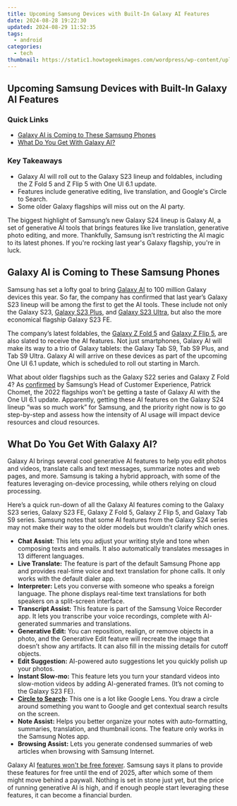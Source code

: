 ```yaml
---
title: Upcoming Samsung Devices with Built-In Galaxy AI Features
date: 2024-08-28 19:22:30
updated: 2024-08-29 11:52:35
tags:
  - android
categories:
  - tech
thumbnail: https://static1.howtogeekimages.com/wordpress/wp-content/uploads/wm/2024/01/person-using-writing-style-ai-feature-on-the-samsung-galaxy-s24-ultra-1.jpg
---
```


## Upcoming Samsung Devices with Built-In Galaxy AI Features

### Quick Links

* [Galaxy AI is Coming to These Samsung Phones](https://windows11.techidaily.com/1719211883980-tackling-the-challenge-of-non-working-win-plus-printer-feature-in-windows/)
* [What Do You Get With Galaxy AI?](https://iphone-unlock.techidaily.com/in-2024-how-to-unlock-apple-iphone-se-drfone-by-drfone-ios/)

### Key Takeaways

* Galaxy AI will roll out to the Galaxy S23 lineup and foldables, including the Z Fold 5 and Z Flip 5 with One UI 6.1 update.
* Features include generative editing, live translation, and Google's Circle to Search.
* Some older Galaxy flagships will miss out on the AI party.

 The biggest highlight of Samsung’s new Galaxy S24 lineup is Galaxy AI, a set of generative AI tools that brings features like live translation, generative photo editing, and more. Thankfully, Samsung isn’t restricting the AI magic to its latest phones. If you're rocking last year's Galaxy flagship, you're in luck.

##  Galaxy AI is Coming to These Samsung Phones

 Samsung has set a lofty goal to bring [Galaxy AI](https://instagram-video-recordings.techidaily.com/updated-2024-approved-elevate-your-content-game-with-these-instagram-story-tips/) to 100 million Galaxy devices this year. So far, the company has confirmed that last year’s Galaxy S23 lineup will be among the first to get the AI tools. These include not only the Galaxy S23, [Galaxy S23 Plus](https://tiktok-videos.techidaily.com/updated-binge-worthy-battles-discovering-the-viral-tiktok-top-10-for-2024/), and [Galaxy S23 Ultra](https://fake-location.techidaily.com/how-to-fake-gps-on-samsung-galaxy-s23-fe-for-mobile-legends-drfone-by-drfone-virtual-android/), but also the more economical flagship Galaxy S23 FE.

 The company’s latest foldables, the [Galaxy Z Fold 5](https://extra-skills.techidaily.com/in-2024-perfecting-the-art-of-compelling-mosaic-imagery/) and [Galaxy Z Flip 5](https://desktop-recording.techidaily.com/updated-ideal-tools-to-capture-your-pcs-display-on-windows-10-for-2024/), are also slated to receive the AI features. Not just smartphones, Galaxy AI will make its way to a trio of Galaxy tablets: the Galaxy Tab S9, Tab S9 Plus, and Tab S9 Ultra. Galaxy AI will arrive on these devices as part of the upcoming One UI 6.1 update, which is scheduled to roll out starting in March.

 What about older flagships such as the Galaxy S22 series and Galaxy Z Fold 4? As [confirmed](https://www.techradar.com/phones/samsung-galaxy-phones/no-the-samsung-galaxy-s22-isnt-getting-galaxy-ai-features-heres-why) by Samsung’s Head of Customer Experience, Patrick Chomet, the 2022 flagships won’t be getting a taste of Galaxy AI with the One UI 6.1 update. Apparently, getting these AI features on the Galaxy S24 lineup “was so much work” for Samsung, and the priority right now is to go step-by-step and assess how the intensity of AI usage will impact device resources and cloud resources.

##  What Do You Get With Galaxy AI?

 Galaxy AI brings several cool generative AI features to help you edit photos and videos, translate calls and text messages, summarize notes and web pages, and more. Samsung is taking a hybrid approach, with some of the features leveraging on-device processing, while others relying on cloud processing.

 Here’s a quick run-down of all the Galaxy AI features coming to the Galaxy S23 series, Galaxy S23 FE, Galaxy Z Fold 5, Galaxy Z Flip 5, and Galaxy Tab S9 series. Samsung notes that some AI features from the Galaxy S24 series may not make their way to the older models but wouldn’t clarify which ones.

* **Chat Assist**: This lets you adjust your writing style and tone when composing texts and emails. It also automatically translates messages in 13 different languages.
* **Live Translate:** The feature is part of the default Samsung Phone app and provides real-time voice and text translation for phone calls. It only works with the default dialer app.
* **Interpreter:** Lets you converse with someone who speaks a foreign language. The phone displays real-time text translations for both speakers on a split-screen interface.
* **Transcript Assist:** This feature is part of the Samsung Voice Recorder app. It lets you transcribe your voice recordings, complete with AI-generated summaries and translations.
* **Generative Edit:** You can reposition, realign, or remove objects in a photo, and the Generative Edit feature will recreate the image that doesn’t show any artifacts. It can also fill in the missing details for cutoff objects.
* **Edit Suggestion:** AI-powered auto suggestions let you quickly polish up your photos.
* **Instant Slow-mo:** This feature lets you turn your standard videos into slow-motion videos by adding AI-generated frames. (It’s not coming to the Galaxy S23 FE).
* **[Circle to Search](https://facebook-video-share.techidaily.com/updated-in-2024-compiling-leading-short-form-video-editors-iosandroid-edition/):** This one is a lot like Google Lens. You draw a circle around something you want to Google and get contextual search results on the screen.
* **Note Assist:** Helps you better organize your notes with auto-formatting, summaries, translation, and thumbnail icons. The feature only works in the Samsung Notes app.
* **Browsing Assist:** Lets you generate condensed summaries of web articles when browsing with Samsung Internet.

 Galaxy AI [features won't be free forever](https://screen-mirroring-recording.techidaily.com/2024-approved-unlocking-stream-efficiency-obs-meets-zoom/). Samsung says it plans to provide these features for free until the end of 2025, after which some of them might move behind a paywall. Nothing is set in stone just yet, but the price of running generative AI is high, and if enough people start leveraging these features, it can become a financial burden.

<ins class="adsbygoogle"
     style="display:block"
     data-ad-format="autorelaxed"
     data-ad-client="ca-pub-7571918770474297"
     data-ad-slot="1223367746"></ins>



<ins class="adsbygoogle"
     style="display:block"
     data-ad-client="ca-pub-7571918770474297"
     data-ad-slot="8358498916"
     data-ad-format="auto"
     data-full-width-responsive="true"></ins>
